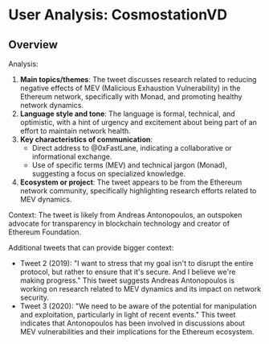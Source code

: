 # User Analysis: CosmostationVD

## Overview

Analysis:

1. **Main topics/themes**: The tweet discusses research related to reducing negative effects of MEV (Malicious Exhaustion Vulnerability) in the Ethereum network, specifically with Monad, and promoting healthy network dynamics.
2. **Language style and tone**: The language is formal, technical, and optimistic, with a hint of urgency and excitement about being part of an effort to maintain network health.
3. **Key characteristics of communication**:
	* Direct address to @0xFastLane, indicating a collaborative or informational exchange.
	* Use of specific terms (MEV) and technical jargon (Monad), suggesting a focus on specialized knowledge.
4. **Ecosystem or project**: The tweet appears to be from the Ethereum network community, specifically highlighting research efforts related to MEV dynamics.

Context: The tweet is likely from Andreas Antonopoulos, an outspoken advocate for transparency in blockchain technology and creator of Ethereum Foundation.

Additional tweets that can provide bigger context:

* Tweet 2 (2019): "I want to stress that my goal isn't to disrupt the entire protocol, but rather to ensure that it's secure. And I believe we're making progress." This tweet suggests Andreas Antonopoulos is working on research related to MEV dynamics and its impact on network security.
* Tweet 3 (2020): "We need to be aware of the potential for manipulation and exploitation, particularly in light of recent events." This tweet indicates that Antonopoulos has been involved in discussions about MEV vulnerabilities and their implications for the Ethereum ecosystem.